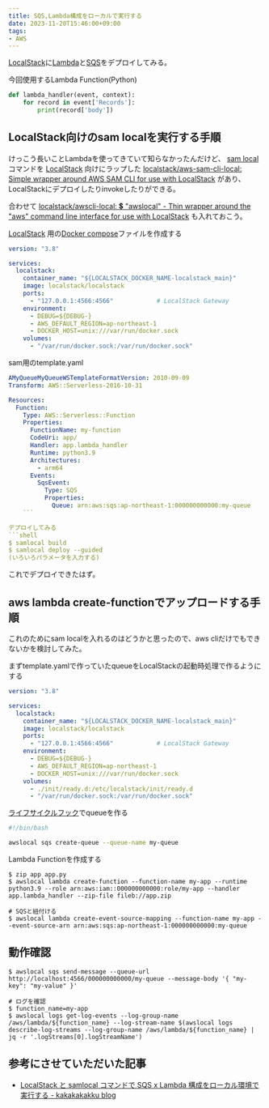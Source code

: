 ```yaml
---
title: SQS,Lambda構成をローカルで実行する
date: 2023-11-20T15:46:00+09:00
tags:
- AWS
---
```


[LocalStack](note/LocalStack.md)に[Lambda](note/AWS%20Lambda.md)と[SQS](note/AmazonSQS.md)をデプロイしてみる。

今回使用するLambda Function(Python)

````python:app.py
def lambda_handler(event, context):
    for record in event['Records']:
        print(record['body'])
````

## LocalStack向けのsam localを実行する手順

けっこう長いことLambdaを使ってきていて知らなかったんだけど、 [sam local](note/SAM.md) コマンドを [LocalStack](note/LocalStack.md) 向けにラップした [localstack/aws-sam-cli-local: Simple wrapper around AWS SAM CLI for use with LocalStack](https://github.com/localstack/aws-sam-cli-local) があり、LocalStackにデプロイしたりinvokeしたりができる。

合わせて [localstack/awscli-local: 💲 "awslocal" - Thin wrapper around the "aws" command line interface for use with LocalStack](https://github.com/localstack/awscli-local) も入れておこう。

[LocalStack](note/LocalStack.md) 用の[Docker compose](Docker%20compose.md)ファイルを作成する

````yaml:compose.yaml
version: "3.8"

services:
  localstack:
    container_name: "${LOCALSTACK_DOCKER_NAME-localstack_main}"
    image: localstack/localstack
    ports:
      - "127.0.0.1:4566:4566"            # LocalStack Gateway
    environment:
      - DEBUG=${DEBUG-}
      - AWS_DEFAULT_REGION=ap-northeast-1
      - DOCKER_HOST=unix:///var/run/docker.sock
    volumes:
      - "/var/run/docker.sock:/var/run/docker.sock"
````

sam用のtemplate.yaml

````yaml:template.yaml
AMyQueueMyQueueWSTemplateFormatVersion: 2010-09-09
Transform: AWS::Serverless-2016-10-31

Resources:
  Function:
    Type: AWS::Serverless::Function
    Properties:
      FunctionName: my-function
      CodeUri: app/
      Handler: app.lambda_handler
      Runtime: python3.9
      Architectures:
        - arm64
      Events:
        SqsEvent:
          Type: SQS
          Properties:
            Queue: arn:aws:sqs:ap-northeast-1:000000000000:my-queue
    ```

デプロイしてみる
```shell
$ samlocal build
$ samlocal deploy --guided
(いろいろパラメータを入力する)
````

これでデプロイできたはず。

## aws lambda create-functionでアップロードする手順

これのためにsam localを入れるのはどうかと思ったので、aws cliだけでもできないかを検討してみた。

まずtemplate.yamlで作っていたqueueをLocalStackの起動時処理で作るようにする

````yaml:compose.yaml
version: "3.8"

services:
  localstack:
    container_name: "${LOCALSTACK_DOCKER_NAME-localstack_main}"
    image: localstack/localstack
    ports:
      - "127.0.0.1:4566:4566"            # LocalStack Gateway
    environment:
      - DEBUG=${DEBUG-}
      - AWS_DEFAULT_REGION=ap-northeast-1
      - DOCKER_HOST=unix:///var/run/docker.sock
    volumes:
      - ./init/ready.d:/etc/localstack/init/ready.d
      - "/var/run/docker.sock:/var/run/docker.sock"
````

[ライフサイクルフック](note/LocalStack.md)でqueueを作る

````sh:ready.sh
#!/bin/bash

awslocal sqs create-queue --queue-name my-queue
````

Lambda Functionを作成する

````shell
$ zip app app.py
$ awslocal lambda create-function --function-name my-app --runtime python3.9 --role arn:aws:iam::000000000000:role/my-app --handler app.lambda_handler --zip-file fileb://app.zip

# SQSと紐付ける
$ awslocal lambda create-event-source-mapping --function-name my-app --event-source-arn arn:aws:sqs:ap-northeast-1:000000000000:my-queue
````

## 動作確認

````shell
$ awslocal sqs send-message --queue-url http://localhost:4566/000000000000/my-queue --message-body '{ "my-key": "my-value" }'

# ログを確認
$ function_name=my-app
$ awslocal logs get-log-events --log-group-name /aws/lambda/${function_name} --log-stream-name $(awslocal logs describe-log-streams --log-group-name /aws/lambda/${function_name} | jq -r '.logStreams[0].logStreamName')
````

## 参考にさせていただいた記事

* [LocalStack と samlocal コマンドで SQS x Lambda 構成をローカル環境で実行する - kakakakakku blog](https://kakakakakku.hatenablog.com/entry/2023/04/27/091435)
